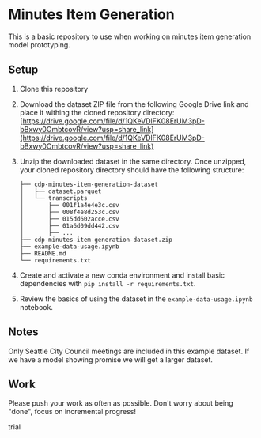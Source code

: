 # Minutes Item Generation

This is a basic repository to use
when working on minutes item generation model prototyping.

## Setup

1.  Clone this repository

2.  Download the dataset ZIP file from the following Google Drive link
    and place it withing the cloned repository directory:
    [https://drive.google.com/file/d/1QKeVDlFK08ErUM3pD-bBxwy0OmbtcovR/view?usp=share_link](https://drive.google.com/file/d/1QKeVDlFK08ErUM3pD-bBxwy0OmbtcovR/view?usp=share_link)

3.  Unzip the downloaded dataset in the same directory.
    Once unzipped, your cloned repository directory should have the following structure:

    ```
    ├── cdp-minutes-item-generation-dataset
    │   ├── dataset.parquet
    │   └── transcripts
    │       ├── 001f1a4e4e3c.csv
    │       ├── 008f4e8d253c.csv
    │       ├── 015dd602acce.csv
    │       ├── 01a6d09dd442.csv
    │       ├── ...
    ├── cdp-minutes-item-generation-dataset.zip
    ├── example-data-usage.ipynb
    ├── README.md
    └── requirements.txt
    ```

3.  Create and activate a new conda environment and install
    basic dependencies with `pip install -r requirements.txt`.

4.  Review the basics of using the dataset in the `example-data-usage.ipynb` notebook.

## Notes

Only Seattle City Council meetings are included in this example dataset.
If we have a model showing promise we will get a larger dataset.

## Work

Please push your work as often as possible.
Don't worry about being "done", focus on incremental progress!

trial